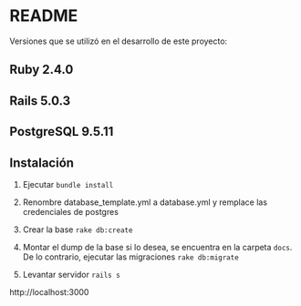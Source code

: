 # README

Versiones que se utilizó en el desarrollo de este proyecto:

## Ruby 2.4.0

## Rails 5.0.3

## PostgreSQL 9.5.11


## Instalación

1. Ejecutar `bundle install`

2. Renombre database_template.yml a database.yml y remplace  las credenciales de postgres

3. Crear la base `rake db:create`

4. Montar el dump de la base si lo desea, se encuentra en la carpeta `docs`. De lo contrario, ejecutar las migraciones `rake db:migrate`

5. Levantar servidor `rails s`

http://localhost:3000
